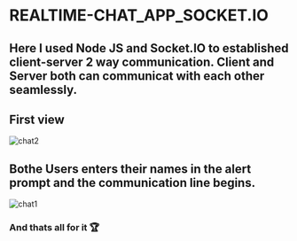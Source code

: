 # REALTIME-CHAT_APP_SOCKET.IO
## Here I used Node JS and Socket.IO to established client-server 2 way communication. Client and Server both can communicat with each other seamlessly.

## First view
![chat2](https://user-images.githubusercontent.com/76623158/210593085-e500ebc1-d49f-47c2-9a72-c28a88470ad0.jpg)

## Bothe Users enters their names in the alert prompt and the communication line begins.
![chat1](https://user-images.githubusercontent.com/76623158/210593098-386ffec3-5dbc-4fc4-ba28-9b1016b519f3.jpg)

### And thats all for it 🏆
